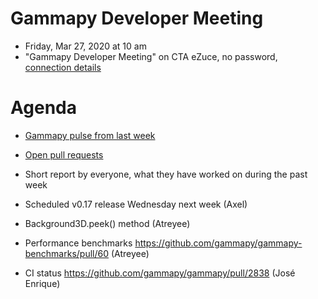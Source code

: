 # Gammapy Developer Meeting

* Friday, Mar 27, 2020 at 10 am
* "Gammapy Developer Meeting" on CTA eZuce, no password, [connection details](../ezuce.txt)

# Agenda

* [Gammapy pulse from last week](https://github.com/gammapy/gammapy/pulse)
* [Open pull requests](https://github.com/gammapy/gammapy/pulls)
* Short report by everyone, what they have worked on during the past week 

* Scheduled v0.17 release Wednesday next week (Axel)
* Background3D.peek() method (Atreyee)
* Performance benchmarks https://github.com/gammapy/gammapy-benchmarks/pull/60 (Atreyee)
* CI status https://github.com/gammapy/gammapy/pull/2838 (José Enrique)
